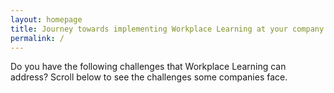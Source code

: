 ```yaml
---
layout: homepage
title: Journey towards implementing Workplace Learning at your company
permalink: /
---
```


Do you have the following challenges that Workplace Learning can address?
Scroll below to see the challenges some companies face.
<!-- Type your notification here - the notification bar will not appear if this is empty. For other changes, refer to _data/homepage.yml to edit the homepage -->


